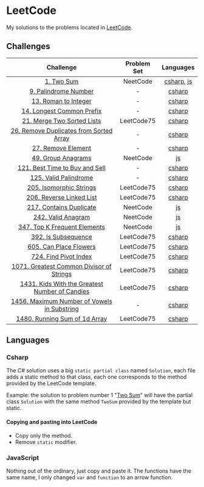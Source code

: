# LeetCode

My solutions to the problems located in [LeetCode](https://leetcode.com/problemset/all/).

## Challenges

| Challenge | Problem Set | Languages |
| :----: | :----: | :----: |
| [1. Two Sum](https://leetcode.com/problems/two-sum/) | NeetCode  | [csharp](Csharp/Challenges/1.cs), [js](JS/NeetCode%20roadmap/Arrays%20&%20Hashing/1.js)|
| [9. Palindrome Number](https://leetcode.com/problems/palindrome-number) | - | [csharp](Csharp/Challenges/9.cs) |
| [13. Roman to Integer](https://leetcode.com/problems/roman-to-integer) | - | [csharp](Csharp/Challenges/13.cs) |
| [14. Longest Common Prefix](https://leetcode.com/problems/longest-common-prefix) | - | [csharp](Csharp/Challenges/14.cs) |
| [21. Merge Two Sorted Lists](https://leetcode.com/problems/merge-two-sorted-lists) | LeetCode75 | [csharp](Csharp/Challenges/LeetCode75/21.cs) |
| [26. Remove Duplicates from Sorted Array](https://leetcode.com/problems/remove-duplicates-from-sorted-array) | - | [csharp](Csharp/Challenges/26.cs) |
| [27. Remove Element](https://leetcode.com/problems/remove-element) | - | [csharp](Csharp/Challenges/27.cs) |
| [49. Group Anagrams](https://leetcode.com/problems/group-anagrams) | NeetCode | [js](JS/NeetCode%20roadmap/Arrays%20&%20Hashing/49.js) |
| [121. Best Time to Buy and Sell](https://leetcode.com/problems/best-time-to-buy-and-sell-stock) | - | [csharp](Csharp/Challenges/121.cs) |
| [125. Valid Palindrome](https://leetcode.com/problems/valid-palindrome) | - | [csharp](Csharp/Challenges/125.cs) |
| [205. Isomorphic Strings](https://leetcode.com/problems/isomorphic-strings) | LeetCode75 | [csharp](Csharp/Challenges/LeetCode75/205.cs) |
| [206. Reverse Linked List](https://leetcode.com/problems/reverse-linked-list) | LeetCode75 | [csharp](Csharp/Challenges/LeetCode75/206.cs) |
| [217. Contains Duplicate](https://leetcode.com/problems/contains-duplicate) | NeetCode | [js](JS/NeetCode%20roadmap/Arrays%20&%20Hashing/217.js) |
| [242. Valid Anagram](https://leetcode.com/problems/valid-anagram) | NeetCode | [js](JS/NeetCode%20roadmap/Arrays%20&%20Hashing/242.js) |
| [347. Top K Frequent Elements](https://leetcode.com/problems/top-k-frequent-elements) | NeetCode | [js](JS/NeetCode%20roadmap/Arrays%20&%20Hashing/347.js) |
| [392. Is Subsequence](https://leetcode.com/problems/is-subsequence) | LeetCode75 | [csharp](Csharp/Challenges/LeetCode75/392.cs) |
| [605. Can Place Flowers](https://leetcode.com/problems/can-place-flowers) | LeetCode75 | [csharp](Csharp/Challenges/LeetCode75/605.cs) |
| [724. Find Pivot Index](https://leetcode.com/problems/find-pivot-index) | LeetCode75 | [csharp](Csharp/Challenges/LeetCode75/724.cs) |
| [1071. Greatest Common Divisor of Strings](https://leetcode.com/problems/greatest-common-divisor-of-strings) | LeetCode75 | [csharp](Csharp/Challenges/LeetCode75/1071.cs) |
| [1431. Kids With the Greatest Number of Candies](https://leetcode.com/problems/kids-with-the-greatest-number-of-candies) | LeetCode75 | [csharp](Csharp/Challenges/LeetCode75/1431.cs) |
| [1456. Maximum Number of Vowels in Substring](https://leetcode.com/problems/maximum-number-of-vowels-in-a-substring-of-given-length) | - | [csharp](Csharp/Challenges/1456.cs) |
| [1480. Running Sum of 1d Array](https://leetcode.com/problems/running-sum-of-1d-array) | LeetCode75 | [csharp](Csharp/Challenges/LeetCode75/1480.cs) |

## Languages

### Csharp

The _C#_ solution uses a big `static partial class` named `Solution`, each file adds a static method to that class, each one corresponds to the method provided by the LeetCode template.

Example: the solution to problem number 1 "[Two Sum](https://leetcode.com/problems/two-sum/)" will have the partial class `Solution` with the same method `TwoSum` provided by the template but static.

#### Copying and pasting into LeetCode

- Copy only the method.
- Remove `static` modifier.

### JavaScript

Nothing out of the ordinary, just copy and paste it. The functions have the same name, I only changed `var` and `function` to an arrow function.
